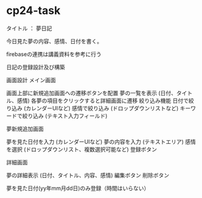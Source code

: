 # cp24-task

タイトル ： 夢日記

今日見た夢の内容、感情、日付を書く。

firebaseの連携は講義資料を参考に行う

日記の登録設計及び構築

画面設計
メイン画面

画面上部に新規追加画面への遷移ボタンを配置
夢の一覧を表示 (日付、タイトル、感情)
各夢の項目をクリックすると詳細画面に遷移
絞り込み機能
日付で絞り込み (カレンダーUIなど)
感情で絞り込み (ドロップダウンリストなど)
キーワードで絞り込み (テキスト入力フィールド)

夢新規追加画面

夢を見た日付を入力 (カレンダーUIなど)
夢の内容を入力 (テキストエリア)
感情を選択 (ドロップダウンリスト、複数選択可能など)
登録ボタン

詳細画面

夢の詳細表示 (日付、タイトル、内容、感情)
編集ボタン
削除ボタン

夢を見た日付(yy年mm月dd日)のみ登録（時間はいらない）